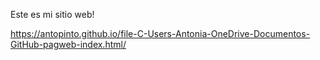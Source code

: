 Este es mi sitio web!

https://antopinto.github.io/file-C-Users-Antonia-OneDrive-Documentos-GitHub-pagweb-index.html/











